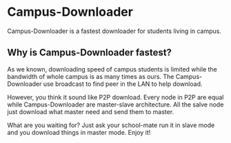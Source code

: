 Campus-Downloader
==================================================================

Campus-Downloader is a fastest downloader for students living in campus.

Why is Campus-Downloader fastest?
------------------------------------------------------------------
As we known, downloading speed of campus students is limited while the bandwidth
of whole campus is as many times as ours. The Campus-Downloader use broadcast to
find peer in the LAN to help download.

However, you think it sound like P2P download. Every node in P2P are equal while
Campus-Downloader are master-slave architecture. All the salve node just download
what master need and send them to master.

What are you waiting for? Just ask your school-mate run it in slave mode and you
download things in master mode. Enjoy it!
